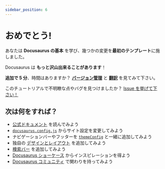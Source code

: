 ```yaml
---
sidebar_position: 6
---
```


# おめでとう!

あなたは **Docusaurus の基本** を学び、幾つかの変更を**最初のテンプレート**に施しました。

Docusaurus は **もっと沢山出来ることがあります**！

**追加で 5 分**、時間はありますか？ **[バージョン管理](./manage-docs-versions.md)** と **[翻訳](./translate-your-site.md)** を見てみて下さい。

このチュートリアルで不明瞭な点やバグを見つけましたか？ [Issue を挙げて下さい！](https://github.com/OpenUp-LabTakizawa/caravan-kidstec/issues/new?template=docs_report.yml)

## 次は何をすれば？

- [公式ドキュメント](https://docusaurus.io/) を読んでみよう
- [`docusaurus.config.js`](https://docusaurus.io/docs/api/docusaurus-config) からサイト設定を変更してみよう
- ナビゲーションバーやフッターを [`themeConfig`](https://docusaurus.io/docs/api/themes/configuration) と一緒に追加してみよう
- 独自の [デザインとレイアウト](https://docusaurus.io/docs/styling-layout) を追加してみよう
- [検索バー](https://docusaurus.io/docs/search) を追加してみよう
- [Docusaurus ショーケース](https://docusaurus.io/showcase) からインスピレーションを得よう
- [Docusaurus コミュニティ](https://docusaurus.io/community/support) で関わりを持ってみよう
